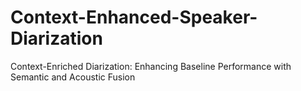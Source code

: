 # Context-Enhanced-Speaker-Diarization
Context-Enriched Diarization: Enhancing Baseline Performance with Semantic and Acoustic Fusion
